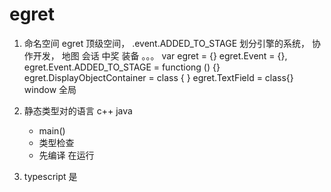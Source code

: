 # egret

1. 命名空间
    egret 顶级空间，
        .event.ADDED_TO_STAGE 划分引擎的系统， 协作开发，
    地图 会话 中奖 装备 。。。
    var egret = {}
    egret.Event = {},
    egret.Event.ADDED_TO_STAGE = functiong () {}
    egret.DisplayObjectContainer = class {
    }
    egret.TextField = class{}
window 全局

2. 静态类型对的语言 c++ java
    - main()
    - 类型检查
    - 先编译 在运行

3. typescript 是